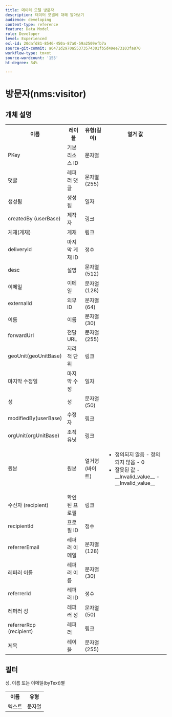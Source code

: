 ```yaml
---
title: 데이터 모델 방문자
description: 데이터 모델에 대해 알아보기
audience: developing
content-type: reference
feature: Data Model
role: Developer
level: Experienced
exl-id: 20dafd81-8546-450a-87a0-59a2509efb7a
source-git-commit: a6471d2970a55373574301fb5d49ee73103fa870
workflow-type: tm+mt
source-wordcount: '155'
ht-degree: 34%

---
```


# 방문자(nms:visitor)

## 개체 설명

<table>
    <tr>
        <th>이름</th>
        <th>레이블</th>
        <th>유형(길이)</th>
        <th>열거 값</th>
    </tr>
    <tr>
        <td>PKey</td>
        <td>기본 리소스 ID</td>
        <td>문자열 </td>
        <td> </td>
    </tr>
    <tr>
        <td>댓글</td>
        <td>레퍼러 댓글</td>
        <td>문자열(255)</td>
        <td> </td>
    </tr>
    <tr>
        <td>생성됨</td>
        <td>생성됨</td>
        <td>일자 </td>
        <td> </td>
    </tr>
    <tr>
        <td>createdBy (userBase)</td>
        <td>제작자</td>
        <td>링크 </td>
        <td> </td>
    </tr>
    <tr>
        <td>게재(게재)</td>
        <td>게재</td>
        <td>링크 </td>
        <td> </td>
    </tr>
    <tr>
        <td>deliveryId</td>
        <td>마지막 게재 ID</td>
        <td>정수 </td>
        <td> </td>
    </tr>
    <tr>
        <td>desc</td>
        <td>설명</td>
        <td>문자열(512)</td>
        <td> </td>
    </tr>
    <tr>
        <td>이메일</td>
        <td>이메일</td>
        <td>문자열(128)</td>
        <td> </td>
    </tr>
    <tr>
        <td>externalId</td>
        <td>외부 ID</td>
        <td>문자열(64)</td>
        <td> </td>
    </tr>
    <tr>
        <td>이름</td>
        <td>이름</td>
        <td>문자열(30)</td>
        <td> </td>
    </tr>
    <tr>
        <td>forwardUrl</td>
        <td>전달 URL</td>
        <td>문자열(255)</td>
        <td> </td>
    </tr>
    <tr>
        <td>geoUnit(geoUnitBase)</td>
        <td>지리적 단위</td>
        <td>링크 </td>
        <td> </td>
    </tr>
    <tr>
        <td>마지막 수정일</td>
        <td>마지막 수정</td>
        <td>일자 </td>
        <td> </td>
    </tr>
    <tr>
        <td>성</td>
        <td>성</td>
        <td>문자열(50)</td>
        <td> </td>
    </tr>
    <tr>
        <td>modifiedBy(userBase)</td>
        <td>수정자</td>
        <td>링크 </td>
        <td> </td>
    </tr>
    <tr>
        <td>orgUnit(orgUnitBase)</td>
        <td>조직 유닛</td>
        <td>링크 </td>
        <td> </td>
    </tr>
    <tr>
        <td>원본</td>
        <td>원본</td>
        <td>열거형(바이트) </td>
        <td>
            <ul>
            <li>정의되지 않음 - 정의되지 않음 - 0</li>
            <li>잘못된 값 - __Invalid_value__ - __Invalid_value__</li>
            </ul>
        </td>
    </tr>
    <tr>
        <td>수신자 (recipient)</td>
        <td>확인된 프로필</td>
        <td>링크 </td>
        <td> </td>
    </tr>
    <tr>
        <td>recipientId</td>
        <td>프로필 ID</td>
        <td>정수 </td>
        <td> </td>
    </tr>
    <tr>
        <td>referrerEmail</td>
        <td>레퍼러 이메일</td>
        <td>문자열(128)</td>
        <td> </td>
    </tr>
    <tr>
        <td>레퍼러 이름</td>
        <td>레퍼러 이름</td>
        <td>문자열(30)</td>
        <td> </td>
    </tr>
    <tr>
        <td>referrerId</td>
        <td>레퍼러 ID</td>
        <td>정수 </td>
        <td> </td>
    </tr>
    <tr>
        <td>레퍼러 성</td>
        <td>레퍼러 성</td>
        <td>문자열(50)</td>
        <td> </td>
    </tr>
    <tr>
        <td>referrerRcp (recipient)</td>
        <td>레퍼러</td>
        <td>링크 </td>
        <td> </td>
    </tr>
    <tr>
        <td>제목</td>
        <td>레이블</td>
        <td>문자열(255)</td>
        <td> </td>
    </tr>
</table>

## 필터

성, 이름 또는 이메일(byText)별</p>

<table>
        <tr>
        <th>이름</th>
        <th>유형</th>
        </tr>
        <tr>
        <td>텍스트</td>
        <td>문자열</td>
        </tr>
    </table>
